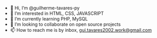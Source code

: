 - 👋 Hi, I’m @guilherme-tavares-py
- 👀 I’m interested in HTML, CSS, JAVASCRIPT
- 🌱 I’m currently learning PHP, MySQL
- 💞️ I’m looking to collaborate on open source projects
- 📫 How to reach me is by inbox, gui.tavares2002.work@gmail.com

<!---
guilherme-tavares-py/guilherme-tavares-py is a ✨ special ✨ repository because its `README.md` (this file) appears on your GitHub profile.
You can click the Preview link to take a look at your changes.
--->
